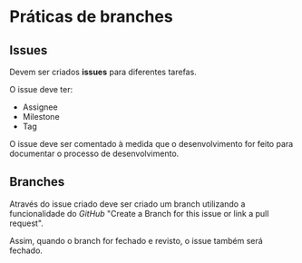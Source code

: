 # Práticas de branches

## Issues

Devem ser criados **issues** para diferentes tarefas.    

O issue deve ter:

- Assignee
- Milestone
- Tag

O issue deve ser comentado à medida que o desenvolvimento for feito para documentar o processo de desenvolvimento.  

## Branches

Através do issue criado deve ser criado um branch utilizando a funcionalidade do *GitHub* "Create a Branch for this issue or link a pull request".  


Assim, quando o branch for fechado e revisto, o issue também será fechado.
